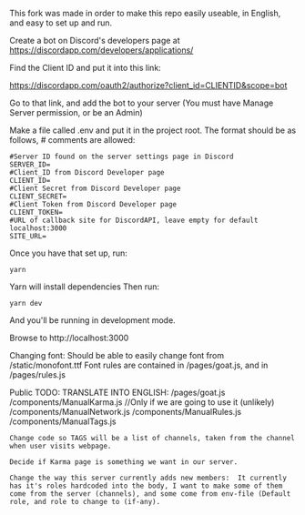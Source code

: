 This fork was made in order to make this repo easily useable, in English, and easy to set up and run.


Create a bot on Discord's developers page at https://discordapp.com/developers/applications/

Find the Client ID and put it into this link:

https://discordapp.com/oauth2/authorize?client_id=CLIENTID&scope=bot

Go to that link, and add the bot to your server (You must have Manage Server permission, or be an Admin)

Make a file called .env and put it in the project root. The format should be as follows, # comments are allowed:

    #Server ID found on the server settings page in Discord
    SERVER_ID=
    #Client_ID from Discord Developer page
    CLIENT_ID=
    #Client Secret from Discord Developer page
    CLIENT_SECRET=
    #Client Token from Discord Developer page
    CLIENT_TOKEN=
    #URL of callback site for DiscordAPI, leave empty for default localhost:3000
    SITE_URL=

    
Once you have that set up, run:

    yarn

Yarn will install dependencies
Then run:

    yarn dev

And you'll be running in development mode.

Browse to http://localhost:3000

Changing font:
Should be able to easily change font from /static/monofont.ttf
Font rules are contained in /pages/goat.js, and in /pages/rules.js

Public TODO:
    TRANSLATE INTO ENGLISH:
        /pages/goat.js
        /components/ManualKarma.js   //Only if we are going to use it (unlikely)
        /components/ManualNetwork.js
        /components/ManualRules.js
        /components/ManualTags.js
    
    Change code so TAGS will be a list of channels, taken from the channel when user visits webpage.
    
    Decide if Karma page is something we want in our server.
    
    Change the way this server currently adds new members:  It currently has it's roles hardcoded into the body, I want to make some of them come from the server (channels), and some come from env-file (Default role, and role to change to (if-any).
